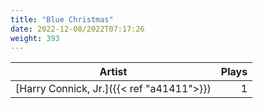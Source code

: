 ```yaml
---
title: "Blue Christmas"
date: 2022-12-08/2022T07:17:26
weight: 393
---
```




 Artist | Plays 
----- | -----:
[Harry Connick, Jr.]({{< ref "a41411">}}) | 1
